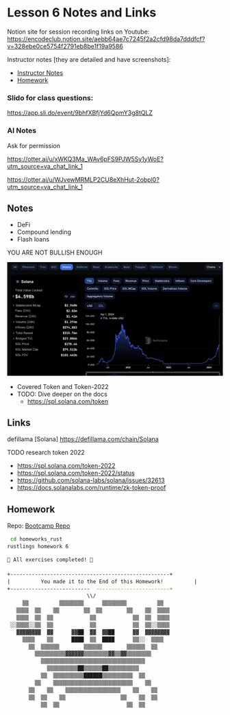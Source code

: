 # Lesson 6 Notes and Links

Notion site for session recording links on Youtube:
https://encodeclub.notion.site/aebb64ae7c7245f2a2cfd98da7dddfcf?v=328ebe0ce5754f2791eb8be1f19a9586


Instructor notes [they are detailed and have screenshots]:
 - [Instructor Notes](../instructor_slide_notes_and_homework/Lesson6.pdf)
 - [Homework](../instructor_slide_notes_and_homework/Homework6.pdf)


### Slido for class questions:
https://app.sli.do/event/9bhfXBfjYd6QpmY3g8tQLZ


### AI Notes

Ask for permission

https://otter.ai/u/xWKQ3Ma_WAv6pFS9PJW5Sy1yWoE?utm_source=va_chat_link_1

https://otter.ai/u/WJvewMRMLP2CU8eXhHut-2obpl0?utm_source=va_chat_link_1


## Notes

 - DeFi
  - Compound lending
  - Flash loans


YOU ARE NOT BULLISH ENOUGH

![TVL](tvl_screenshot.png)


 - Covered Token and Token-2022
  - TODO: Dive deeper on the docs
    - https://spl.solana.com/token




## Links

defillama [Solana]
https://defillama.com/chain/Solana


TODO research token 2022
- https://spl.solana.com/token-2022
- https://spl.solana.com/token-2022/status
- https://github.com/solana-labs/solana/issues/32613
- https://docs.solanalabs.com/runtime/zk-token-proof


## Homework

Repo:  [Bootcamp Repo](https://github.com/ExtropyIO/SolanaBootcamp)


```bash
 cd homeworks_rust
rustlings homework 6
```

```bash
🎉 All exercises completed! 🎉

+----------------------------------------------------+
|          You made it to the End of this Homework!          |
+--------------------------  ------------------------+
                          \\/
     ▒▒          ▒▒▒▒▒▒▒▒      ▒▒▒▒▒▒▒▒          ▒▒
   ▒▒▒▒  ▒▒    ▒▒        ▒▒  ▒▒        ▒▒    ▒▒  ▒▒▒▒
   ▒▒▒▒  ▒▒  ▒▒            ▒▒            ▒▒  ▒▒  ▒▒▒▒
 ░░▒▒▒▒░░▒▒  ▒▒            ▒▒            ▒▒  ▒▒░░▒▒▒▒
   ▓▓▓▓▓▓▓▓  ▓▓      ▓▓██  ▓▓  ▓▓██      ▓▓  ▓▓▓▓▓▓▓▓
     ▒▒▒▒    ▒▒      ████  ▒▒  ████      ▒▒░░  ▒▒▒▒
       ▒▒  ▒▒▒▒▒▒        ▒▒▒▒▒▒        ▒▒▒▒▒▒  ▒▒
         ▒▒▒▒▒▒▒▒▒▒▓▓▓▓▓▓▒▒▒▒▒▒▒▒▓▓▒▒▓▓▒▒▒▒▒▒▒▒
           ▒▒▒▒▒▒▒▒▒▒▒▒▒▒▒▒▒▒▒▒▒▒▒▒▒▒▒▒▒▒▒▒▒▒
             ▒▒▒▒▒▒▒▒▒▒██▒▒▒▒▒▒██▒▒▒▒▒▒▒▒▒▒
           ▒▒  ▒▒▒▒▒▒▒▒▒▒██████▒▒▒▒▒▒▒▒▒▒  ▒▒
         ▒▒    ▒▒▒▒▒▒▒▒▒▒▒▒▒▒▒▒▒▒▒▒▒▒▒▒▒▒    ▒▒
       ▒▒    ▒▒    ▒▒▒▒▒▒▒▒▒▒▒▒▒▒▒▒▒▒    ▒▒    ▒▒
       ▒▒  ▒▒    ▒▒                  ▒▒    ▒▒  ▒▒
           ▒▒  ▒▒                      ▒▒  ▒▒

```
























